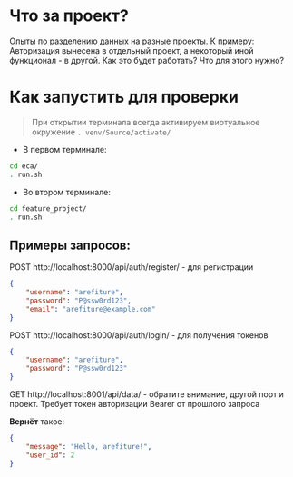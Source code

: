 # Что за проект?

Опыты по разделению данных на разные проекты. К примеру: Авторизация вынесена в отдельный проект, а некоторый иной функционал - в другой. Как это будет работать? Что для этого нужно?

# Как запустить для проверки
> При открытии терминала всегда активируем виртуальное окружение `. venv/Source/activate/`

* В первом терминале:
```sh
cd eca/
. run.sh
```

* Во втором терминале:
```sh
cd feature_project/
. run.sh
```

## Примеры запросов:

POST http://localhost:8000/api/auth/register/ - для регистрации
```json
{
    "username": "arefiture",
    "password": "P@ssw0rd123",
    "email": "arefiture@example.com"
}
```

POST http://localhost:8000/api/auth/login/ - для получения токенов
```json
{
    "username": "arefiture",
    "password": "P@ssw0rd123"
}
```

GET http://localhost:8001/api/data/ - обратите внимание, другой порт и проект. Требует токен авторизации Bearer от прошлого запроса

**Вернёт** такое:
```json
{
    "message": "Hello, arefiture!",
    "user_id": 2
}
```